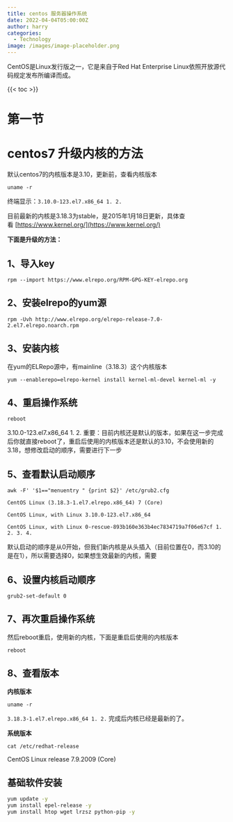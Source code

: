 ```yaml
---
title: centos 服务器操作系统
date: 2022-04-04T05:00:00Z
author: harry
categories:
  - Technology
image: /images/image-placeholder.png
---
```



CentOS是Linux发行版之一，它是来自于Red Hat Enterprise Linux依照开放源代码规定发布所编译而成。

<!--more-->

{{< toc >}}

# 第一节 
# centos7 升级内核的方法

默认centos7的内核版本是3.10，更新前，查看内核版本


```
uname -r
```

终端显示：`3.10.0-123.el7.x86_64 1. 2.`

目前最新的内核是3.18.3为stable，是2015年1月18日更新，具体查看 [https://www.kernel.org/](https://www.kernel.org/)

**下面是升级的方法：**

## 1、导入key



```shell
rpm --import https://www.elrepo.org/RPM-GPG-KEY-elrepo.org
```

## 2、安装elrepo的yum源



```shell
rpm -Uvh http://www.elrepo.org/elrepo-release-7.0-2.el7.elrepo.noarch.rpm
```

## 3、安装内核

在yum的ELRepo源中，有mainline（3.18.3）这个内核版本


```shell
yum --enablerepo=elrepo-kernel install kernel-ml-devel kernel-ml -y
```

## 4、重启操作系统



```shell
reboot
```


3.10.0-123.el7.x86_64 1. 2. 重要：目前内核还是默认的版本，如果在这一步完成后你就直接reboot了，重启后使用的内核版本还是默认的3.10，不会使用新的3.18，想修改启动的顺序，需要进行下一步

## 5、查看默认启动顺序



```shell
awk -F' '$1=="menuentry " {print $2}' /etc/grub2.cfg
```

`CentOS Linux (3.18.3-1.el7.elrepo.x86_64) 7 (Core)`

`CentOS Linux, with Linux 3.10.0-123.el7.x86_64`

`CentOS Linux, with Linux 0-rescue-893b160e363b4ec7834719a7f06e67cf 1. 2. 3. 4.`

默认启动的顺序是从0开始，但我们新内核是从头插入（目前位置在0，而3.10的是在1），所以需要选择0，如果想生效最新的内核，需要

## 6、设置内核启动顺序



```shell
grub2-set-default 0
```

## 7、再次重启操作系统

然后reboot重启，使用新的内核，下面是重启后使用的内核版本



```shell
reboot
```

## 8、查看版本

**内核版本**
```shell
uname -r
```

`3.18.3-1.el7.elrepo.x86_64 1. 2.` 完成后内核已经是最新的了。

**系统版本**
```shell
cat /etc/redhat-release
```

CentOS Linux release 7.9.2009 (Core)


## 基础软件安装
```sh
yum update -y
yum install epel-release -y
yum install htop wget lrzsz python-pip -y

```